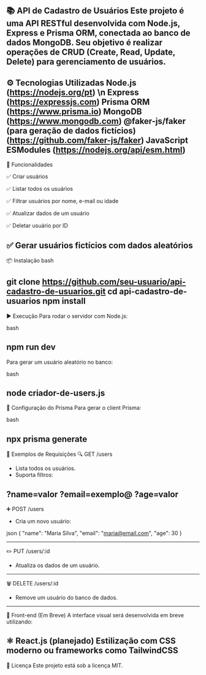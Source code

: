 📚 API de Cadastro de Usuários
Este projeto é uma API RESTful desenvolvida com Node.js, Express e Prisma ORM, conectada ao banco de dados MongoDB. Seu objetivo é realizar operações de CRUD (Create, Read, Update, Delete) para gerenciamento de usuários.
---------------------
⚙️ Tecnologias Utilizadas
Node.js  (https://nodejs.org/pt) \n
Express (https://expressjs.com)
Prisma ORM (https://www.prisma.io) 
MongoDB (https://www.mongodb.com)
@faker-js/faker (para geração de dados fictícios) (https://github.com/faker-js/faker)
JavaScript ESModules (https://nodejs.org/api/esm.html)
------------------------
🚀 Funcionalidades

✅ Criar usuários

✅ Listar todos os usuários

✅ Filtrar usuários por nome, e-mail ou idade

✅ Atualizar dados de um usuário

✅ Deletar usuário por ID

✅ Gerar usuários fictícios com dados aleatórios
-------------------
📦 Instalação
bash

git clone https://github.com/seu-usuario/api-cadastro-de-usuarios.git
cd api-cadastro-de-usuarios
npm install
--------------------
▶️ Execução
Para rodar o servidor com Node.js:

bash

npm run dev
-----------------------------
Para gerar um usuário aleatório no banco:

bash

node criador-de-users.js
-----------------------
🔧 Configuração do Prisma
Para gerar o client Prisma:

bash

npx prisma generate
-----------------------------
🧪 Exemplos de Requisições
🔍 GET /users
  * Lista todos os usuários.
  * Suporta filtros:

?name=valor
?email=exemplo@
?age=valor
-------------------------------
➕ POST /users
  * Cria um novo usuário:

json
{
  "name": "Maria Silva",
  "email": "maria@email.com",
  "age": 30
}

------------------
✏️ PUT /users/:id
  * Atualiza os dados de um usuário.
------------------
🗑️ DELETE /users/:id
  * Remove um usuário do banco de dados.
-----------------------
🎨 Front-end (Em Breve)
A interface visual será desenvolvida em breve utilizando:

⚛️ React.js (planejado)
Estilização com CSS moderno ou frameworks como TailwindCSS
---------------------
📄 Licença
Este projeto está sob a licença MIT.
